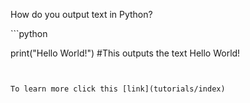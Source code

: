 <p> How do you output text in Python?</p>
```python

print("Hello World!") #This outputs the text Hello World!
```


To learn more click this [link](tutorials/index)
